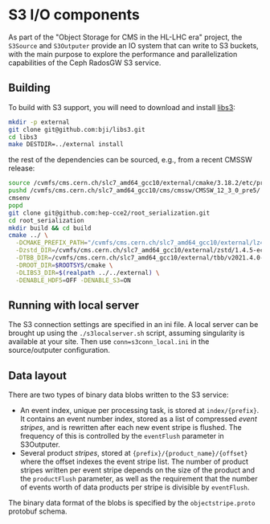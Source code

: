 # S3 I/O components

As part of the "Object Storage for CMS in the HL-LHC era" project, the
`S3Source` and `S3Outputer` provide an IO system that can write to S3 buckets,
with the main purpose to explore the performance and parallelization
capabilities of the Ceph RadosGW S3 service.

## Building
To build with S3 support, you will need to download and install [libs3](https://github.com/bji/libs3):
```bash
mkdir -p external
git clone git@github.com:bji/libs3.git
cd libs3
make DESTDIR=../external install
```

the rest of the dependencies can be sourced, e.g., from a recent CMSSW release:
```bash
source /cvmfs/cms.cern.ch/slc7_amd64_gcc10/external/cmake/3.18.2/etc/profile.d/init.sh
pushd /cvmfs/cms.cern.ch/slc7_amd64_gcc10/cms/cmssw/CMSSW_12_3_0_pre5/
cmsenv
popd
git clone git@github.com:hep-cce2/root_serialization.git
cd root_serialization
mkdir build && cd build
cmake ../ \
  -DCMAKE_PREFIX_PATH="/cvmfs/cms.cern.ch/slc7_amd64_gcc10/external/lz4/1.9.2-373b1f6c80ba13e93f436c77aa63c026;/cvmfs/cms.cern.ch/slc7_amd64_gcc10/external/protobuf/3.15.1-b2ca6d3fa59916150b27c3d598c7c7ac" \
  -Dzstd_DIR=/cvmfs/cms.cern.ch/slc7_amd64_gcc10/external/zstd/1.4.5-ec760e16a89e932fdc84f1fd3192f206/lib/cmake/zstd \
  -DTBB_DIR=/cvmfs/cms.cern.ch/slc7_amd64_gcc10/external/tbb/v2021.4.0-75e6d730601d8461f20893321f4f7660/lib/cmake/TBB \
  -DROOT_DIR=$ROOTSYS/cmake \
  -DLIBS3_DIR=$(realpath ../../external) \
  -DENABLE_HDF5=OFF -DENABLE_S3=ON
```

## Running with local server
The S3 connection settings are specified in an ini file. A local server can be
brought up using the `./s3localserver.sh` script, assuming singularity is
available at your site. Then use `conn=s3conn_local.ini` in the source/outputer
configuration.

## Data layout
There are two types of binary data blobs written to the S3 service:
- An event index, unique per processing task, is stored at `index/{prefix}`. It contains an event number index, stored as a list of compressed _event stripes_, and is rewritten after each new event stripe is flushed. The frequency of this is controlled by the `eventFlush` parameter in S3Outputer.
- Several product _stripes_, stored at `{prefix}/{product_name}/{offset}` where the offset indexes the event stripe list. The number of product stripes written per event stripe depends on the size of the product and the `productFlush` parameter, as well as the requirement that the number of events worth of data products per stripe is divisible by `eventFlush`.

The binary data format of the blobs is specified by the `objectstripe.proto` protobuf schema.
